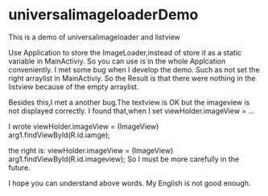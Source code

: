 # universalimageloaderDemo
This is a demo of universalimageloader and listview

Use Application to store the ImageLoader,instead of store it as a static variable in MainActiviy.
So you can use is in the whole Applcation conveniently.
I met some bug when I develop the demo.
Such as not set the right arraylist in MainActiviy.
So the Result is that there were nothing in the listview because of the empty arraylist.

Besides this,I met a another bug.The textview is OK but the imageview is not displayed correctly.
I found that,when I  set    viewHolder.imageView = ...

I wrote  viewHolder.imageView = (ImageView) arg1.findViewById(R.id.iamge);

the right is:  viewHolder.imageView = (ImageView) arg1.findViewById(R.id.imageview);
So I must be more carefully in the future.

I hope you can understand above words.
My English is not good enough.
